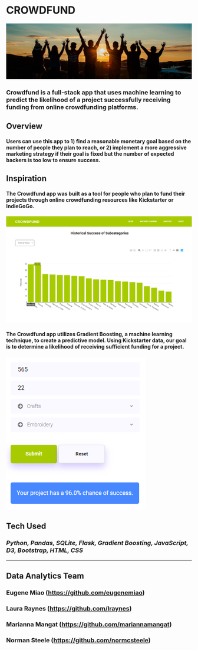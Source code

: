 # **CROWDFUND**

![jpeg](images/small-banner.jpeg)
### **Crowdfund is a full-stack app that uses machine learning to predict the likelihood of a project successfully receiving funding from online crowdfunding platforms.**


## Overview

#### Users can use this app to 1) find a reasonable monetary goal based on the number of people they plan to reach, or 2) implement a more aggressive marketing strategy if their goal is fixed but the number of expected backers is too low to ensure success.


## Inspiration

#### The Crowdfund app was built as a tool for people who plan to fund their projects through online crowdfunding resources like Kickstarter or IndieGoGo. 

![png](images/image2.png)

#### The Crowdfund app utilizes Gradient Boosting, a machine learning technique, to create a predictive model. Using Kickstarter data, our goal is to determine a likelihood of receiving sufficient funding for a project.

![png](images/image1.png)

## Tech Used

### *Python, Pandas, SQLite, Flask, Gradient Boosting, JavaScript, D3, Bootstrap, HTML, CSS*

---

## Data Analytics Team

### Eugene Miao    	(https://github.com/eugenemiao)
### Laura Raynes	(https://github.com/lraynes)
### Marianna Mangat	(https://github.com/mariannamangat)
### Norman Steele 	(https://github.com/normcsteele)
